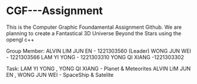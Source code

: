 # CGF---Assignment
This is the Computer Graphic Foundamental Assignment Github. We are planning to create a Fantastical 3D Universe Beyond the Stars using the opengl c++

Group Member:
ALVIN LIM JUN EN - 1221303560 (Leader)
WONG JUN WEI - 1221303566
LAM YI YONG - 1221303310
YONG QI XIANG -1221303302

Task:
LAM YI YONG , YONG QI XIANG - Planet & Meteorites
ALVIN LIM JUN EN , WONG JUN WEI - SpaceShip & Satelite
